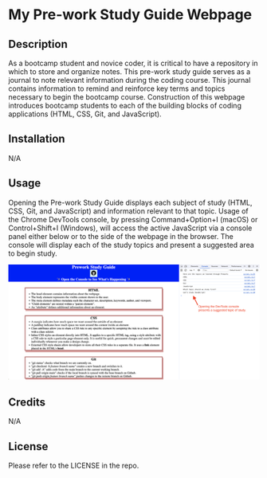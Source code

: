 # My Pre-work Study Guide Webpage

## Description

As a bootcamp student and novice coder, it is critical to have a repository in which to store and organize notes. This pre-work study guide serves as a journal to note relevant information during the coding course.
This journal contains information to remind and reinforce key terms and topics necessary to begin the bootcamp course.
Construction of this webpage introduces bootcamp students to each of the building blocks of coding applications (HTML, CSS, Git, and JavaScript).

## Installation

N/A

## Usage

Opening the Pre-work Study Guide displays each subject of study (HTML, CSS, Git, and JavaScript) and information relevant to that topic.
Usage of the Chrome DevTools console, by pressing Command+Option+I (macOS) or Control+Shift+I (Windows), will access the active JavaScript via a console panel either below or to the side of the webpage in the browser. The console will display each of the study topics and present a suggested area to begin study.

![DevTools Console](./assets/images/DevTools-Console.png)

## Credits

N/A

## License

Please refer to the LICENSE in the repo.